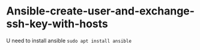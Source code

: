 # Ansible-create-user-and-exchange-ssh-key-with-hosts

U need to install ansible
<code>sudo apt install ansible</code>
